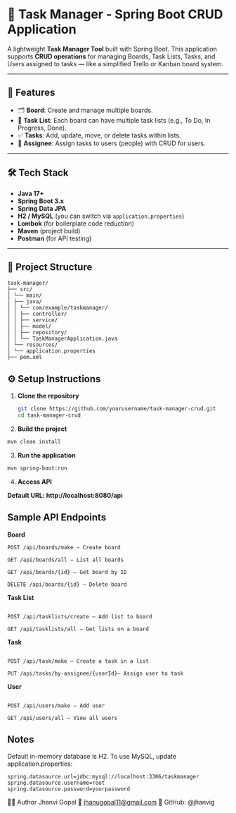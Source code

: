 # 🧠 Task Manager - Spring Boot CRUD Application

A lightweight **Task Manager Tool** built with Spring Boot. This application supports **CRUD operations** for managing Boards, Task Lists, Tasks, and Users assigned to tasks — like a simplified Trello or Kanban board system.

---

## 🚀 Features

- 🗂️ **Board**: Create and manage multiple boards.
- 📝 **Task List**: Each board can have multiple task lists (e.g., To Do, In Progress, Done).
- ✅ **Tasks**: Add, update, move, or delete tasks within lists.
- 👤 **Assignee**: Assign tasks to users (people) with CRUD for users.

---

## 🛠️ Tech Stack

- **Java 17+**
- **Spring Boot 3.x**
- **Spring Data JPA**
- **H2 / MySQL** (you can switch via `application.properties`)
- **Lombok** (for boilerplate code reduction)
- **Maven** (project build)
- **Postman** (for API testing)

---

## 📁 Project Structure
```
task-manager/
├── src/
│ └── main/
│ ├── java/
│ │ └── com/example/taskmanager/
│ │ ├── controller/
│ │ ├── service/
│ │ ├── model/
│ │ ├── repository/
│ │ └── TaskManagerApplication.java
│ └── resources/
│ └── application.properties
├── pom.xml
```

## ⚙️ Setup Instructions

1. **Clone the repository**
   ```bash
   git clone https://github.com/yourusername/task-manager-crud.git
   cd task-manager-crud
   ```

2. **Build the project**

```bash
mvn clean install
```

3. **Run the application**

```bash
mvn spring-boot:run
```

4. **Access API**

**Default URL: http://localhost:8080/api**

## Sample API Endpoints
**Board**
```
POST /api/boards/make – Create board

GET /api/boards/all – List all boards

GET /api/boards/{id} – Get board by ID

DELETE /api/boards/{id} – Delete board
```

**Task List**
```

POST /api/tasklists/create – Add list to board

GET /api/tasklists/all – Get lists on a board
```

**Task**
```

POST /api/task/make – Create a task in a list

PUT /api/tasks/by-assignee/{userId}– Assign user to task
```

**User**
```

POST /api/users/make – Add user

GET /api/users/all – View all users
```

## Notes
Default in-memory database is H2.
To use MySQL, update application.properties:
```
spring.datasource.url=jdbc:mysql://localhost:3306/taskmanager
spring.datasource.username=root
spring.datasource.password=yourpassword
```

🙋‍♀️ Author
Jhanvi Gopal
📧 jhanugopal11@gmail.com
📌 GitHub: @jhanvig





